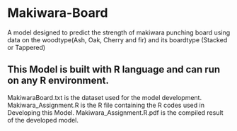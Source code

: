 # Makiwara-Board
A model designed to predict the strength of makiwara punching board using data on the woodtype(Ash, Oak, Cherry and fir) and its boardtype (Stacked or Tappered)
## This Model is built with R language and can run on any R environment.
MakiwaraBoard.txt is the dataset used for the model development.
Makiwara_Assignment.R is the R file containing the R codes used in Developing this Model.
Makiwara_Assignment.R.pdf is the compiled result of the developed model.
